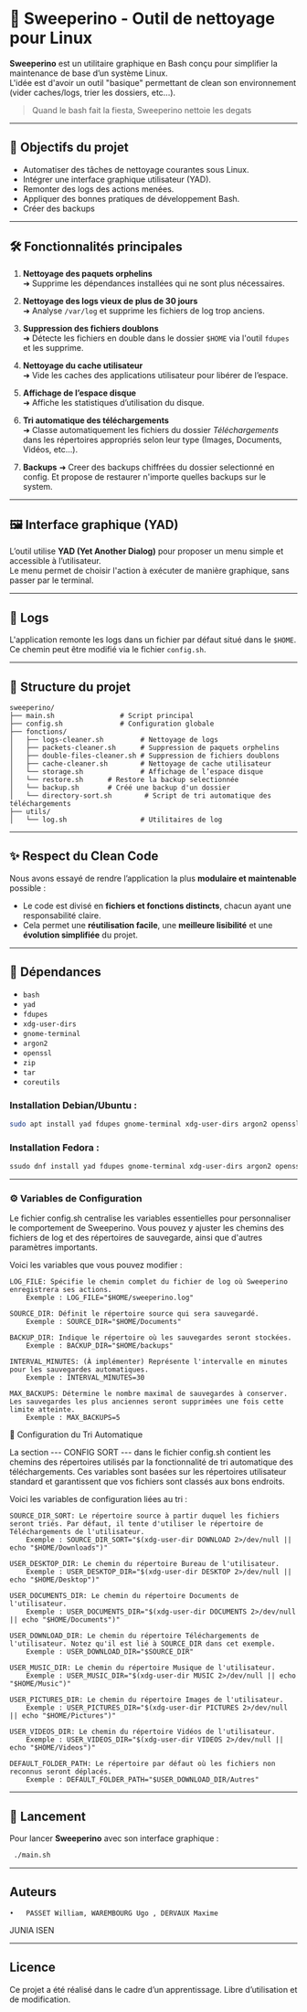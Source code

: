 # 🧹 Sweeperino - Outil de nettoyage pour Linux

**Sweeperino** est un utilitaire graphique en Bash conçu pour simplifier la maintenance de base d’un système Linux.  
L'idée est d'avoir un outil "basique" permettant de clean son environnement (vider caches/logs, trier les dossiers, etc...).

> Quand le bash fait la fiesta, Sweeperino nettoie les degats
---

## 🎯 Objectifs du projet

- Automatiser des tâches de nettoyage courantes sous Linux.
- Intégrer une interface graphique utilisateur (YAD).
- Remonter des logs des actions menées.
- Appliquer des bonnes pratiques de développement Bash.
- Créer des backups 

---

## 🛠️ Fonctionnalités principales

1. **Nettoyage des paquets orphelins**  
   ➜ Supprime les dépendances installées qui ne sont plus nécessaires.

2. **Nettoyage des logs vieux de plus de 30 jours**  
   ➜ Analyse `/var/log` et supprime les fichiers de log trop anciens.

3. **Suppression des fichiers doublons**  
   ➜ Détecte les fichiers en double dans le dossier `$HOME` via l'outil `fdupes` et les supprime.

4. **Nettoyage du cache utilisateur**  
   ➜ Vide les caches des applications utilisateur pour libérer de l’espace.

5. **Affichage de l’espace disque**  
   ➜ Affiche les statistiques d’utilisation du disque.

6. **Tri automatique des téléchargements**  
   ➜ Classe automatiquement les fichiers du dossier *Téléchargements* dans les répertoires appropriés selon leur type (Images, Documents, Vidéos, etc...).

7. **Backups**
   ➜ Creer des backups chiffrées du dossier selectionné en config. Et propose de restaurer n'importe quelles backups sur le system.

---

## 🖼️ Interface graphique (YAD)

L’outil utilise **YAD (Yet Another Dialog)** pour proposer un menu simple et accessible à l’utilisateur.  
Le menu permet de choisir l'action à exécuter de manière graphique, sans passer par le terminal.

---

## 📄 Logs

L'application remonte les logs dans un fichier par défaut situé dans le `$HOME`.  
Ce chemin peut être modifié via le fichier `config.sh`.

---

## 📁 Structure du projet

```
sweeperino/
├── main.sh                # Script principal
├── config.sh              # Configuration globale
├── fonctions/
│   ├── logs-cleaner.sh         # Nettoyage de logs
│   ├── packets-cleaner.sh      # Suppression de paquets orphelins
│   ├── double-files-cleaner.sh # Suppression de fichiers doublons
│   ├── cache-cleaner.sh        # Nettoyage de cache utilisateur
│   └── storage.sh              # Affichage de l’espace disque
│   └── restore.sh		# Restore la backup selectionnée
│   └── backup.sh 		# Créé une backup d'un dossier
│   └── directory-sort.sh        # Script de tri automatique des téléchargements
├── utils/
│   └── log.sh                  # Utilitaires de log
```
---

## ✨ Respect du Clean Code

Nous avons essayé de rendre l’application la plus **modulaire et maintenable** possible :  
- Le code est divisé en **fichiers et fonctions distincts**, chacun ayant une responsabilité claire.
- Cela permet une **réutilisation facile**, une **meilleure lisibilité** et une **évolution simplifiée** du projet.

---

## 🧰 Dépendances

- `bash`
- `yad`
- `fdupes`
- `xdg-user-dirs`
- `gnome-terminal`
- `argon2`
- `openssl`
- `zip`
- `tar`
- `coreutils`

### Installation Debian/Ubuntu :

```bash
sudo apt install yad fdupes gnome-terminal xdg-user-dirs argon2 openssl zip tar coreutils
```

### Installation Fedora :

```bash
ssudo dnf install yad fdupes gnome-terminal xdg-user-dirs argon2 openssl zip tar coreutils
```
---

### ⚙️ Variables de Configuration

Le fichier config.sh centralise les variables essentielles pour personnaliser le comportement de Sweeperino. Vous pouvez y ajuster les chemins des fichiers de log et des répertoires de sauvegarde, ainsi que d'autres paramètres importants.

Voici les variables que vous pouvez modifier :

    LOG_FILE: Spécifie le chemin complet du fichier de log où Sweeperino enregistrera ses actions.
        Exemple : LOG_FILE="$HOME/sweeperino.log"

    SOURCE_DIR: Définit le répertoire source qui sera sauvegardé.
        Exemple : SOURCE_DIR="$HOME/Documents"

    BACKUP_DIR: Indique le répertoire où les sauvegardes seront stockées.
        Exemple : BACKUP_DIR="$HOME/backups"

    INTERVAL_MINUTES: (À implémenter) Représente l'intervalle en minutes pour les sauvegardes automatiques.
        Exemple : INTERVAL_MINUTES=30

    MAX_BACKUPS: Détermine le nombre maximal de sauvegardes à conserver. Les sauvegardes les plus anciennes seront supprimées une fois cette limite atteinte.
        Exemple : MAX_BACKUPS=5

📁 Configuration du Tri Automatique

La section --- CONFIG SORT --- dans le fichier config.sh contient les chemins des répertoires utilisés par la fonctionnalité de tri automatique des téléchargements. Ces variables sont basées sur les répertoires utilisateur standard et garantissent que vos fichiers sont classés aux bons endroits.

Voici les variables de configuration liées au tri :

    SOURCE_DIR_SORT: Le répertoire source à partir duquel les fichiers seront triés. Par défaut, il tente d'utiliser le répertoire de Téléchargements de l'utilisateur.
        Exemple : SOURCE_DIR_SORT="$(xdg-user-dir DOWNLOAD 2>/dev/null || echo "$HOME/Downloads")"

    USER_DESKTOP_DIR: Le chemin du répertoire Bureau de l'utilisateur.
        Exemple : USER_DESKTOP_DIR="$(xdg-user-dir DESKTOP 2>/dev/null || echo "$HOME/Desktop")"

    USER_DOCUMENTS_DIR: Le chemin du répertoire Documents de l'utilisateur.
        Exemple : USER_DOCUMENTS_DIR="$(xdg-user-dir DOCUMENTS 2>/dev/null || echo "$HOME/Documents")"

    USER_DOWNLOAD_DIR: Le chemin du répertoire Téléchargements de l'utilisateur. Notez qu'il est lié à SOURCE_DIR dans cet exemple.
        Exemple : USER_DOWNLOAD_DIR="$SOURCE_DIR"

    USER_MUSIC_DIR: Le chemin du répertoire Musique de l'utilisateur.
        Exemple : USER_MUSIC_DIR="$(xdg-user-dir MUSIC 2>/dev/null || echo "$HOME/Music")"

    USER_PICTURES_DIR: Le chemin du répertoire Images de l'utilisateur.
        Exemple : USER_PICTURES_DIR="$(xdg-user-dir PICTURES 2>/dev/null || echo "$HOME/Pictures")"

    USER_VIDEOS_DIR: Le chemin du répertoire Vidéos de l'utilisateur.
        Exemple : USER_VIDEOS_DIR="$(xdg-user-dir VIDEOS 2>/dev/null || echo "$HOME/Videos")"

    DEFAULT_FOLDER_PATH: Le répertoire par défaut où les fichiers non reconnus seront déplacés.
        Exemple : DEFAULT_FOLDER_PATH="$USER_DOWNLOAD_DIR/Autres"

---

## 🚀 Lancement

Pour lancer **Sweeperino** avec son interface graphique :

```bash
 ./main.sh
```

---

## Auteurs
	•	PASSET William, WAREMBOURG Ugo , DERVAUX Maxime
 JUNIA ISEN
 
---
## Licence

Ce projet a été réalisé dans le cadre d’un apprentissage.
Libre d’utilisation et de modification.
